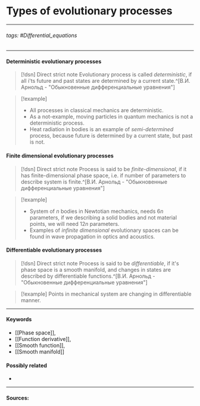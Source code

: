 # Types of evolutionary processes
***
###### tags: #Differential_equations 
***
#### Deterministic evolutionary processes
>[!dsn] Direct strict note
>Evolutionary process is called *deterministic*, if all i'ts future and past states are determined by a current state.^[В.И. Арнольд - "Обыкновенные дифференциальные уравнения"]

>[!example] 
>- All processes in classical mechanics are deterministic.
>- As a not-example, moving particles in quantum mechanics is not a deterministic process.
>- Heat radiation in bodies is an example of *semi-determined* process, because future is determined by a current state, but past is not. 

#### Finite dimensional evolutionary processes
>[!dsn] Direct strict note
>Process is said to be *finite-dimensional*, if it has finite-dimensional phase space, i.e. if number of parameters to describe system is finite.^[В.И. Арнольд - "Обыкновенные дифференциальные уравнения"]

>[!example]
>- System of $n$ bodies in Newtotian mechanics, needs $6n$ parameters, if we describing a solid bodies and not material points, we will need $12n$ parameters.
>- Examples of *infinite dimensional* evolutionary spaces can be found in wave propagation in optics and acoustics.

#### Differentiable evolutionary processes
>[!dsn] Direct strict note
>Process is said to be *differentiable*, if it's phase space is a smooth manifold, and changes in states are described by differentiable functions.^[В.И. Арнольд - "Обыкновенные дифференциальные уравнения"]

>[!example]
>Points in mechanical system are changing in differentiable manner. 
***
#### Keywords
- [[Phase space]],
- [[Function derivative]],
- [[Smooth function]],
- [[Smooth manifold]]
#### Possibly related
- 
***
#### Sources: